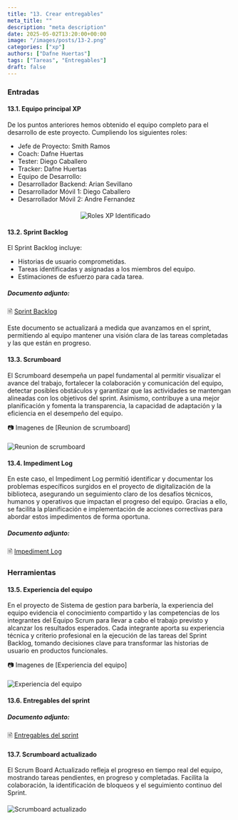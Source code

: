 ```yaml
---
title: "13. Crear entregables"
meta_title: ""
description: "meta description"
date: 2025-05-02T13:20:00+00:00
image: "/images/posts/13-2.png"
categories: ["xp"]
authors: ["Dafne Huertas"]
tags: ["Tareas", "Entregables"]
draft: false
---
```

### Entradas

#### 13.1. Equipo principal XP

De los puntos anteriores hemos obtenido el equipo completo para el desarrollo de este proyecto. Cumpliendo los siguientes roles:

- Jefe de Proyecto: Smith Ramos
- Coach: Dafne Huertas
- Tester: Diego Caballero
- Tracker: Dafne Huertas
- Equipo de Desarrollo:
- Desarrollador Backend: Arian Sevillano
- Desarrollador Móvil 1: Diego Caballero
- Desarrollador Móvil 2: Andre Fernandez

<img src="/images/xp/consolidado_roles.png" 
     alt="Roles XP Identificado" 
     style="display: block; margin: 20px auto; max-width: 35%;" />

#### 13.2. Sprint Backlog
El Sprint Backlog incluye:
- Historias de usuario comprometidas.
- Tareas identificadas y asignadas a los miembros del equipo.
- Estimaciones de esfuerzo para cada tarea.

##### **Documento adjunto:**
 🗎 [Sprint Backlog](https://docs.google.com/spreadsheets/d/1lQ18cQgmmZzbcETQbqpjNAAbMiPZrPR_/edit?usp=sharing&ouid=105357714069578698229&rtpof=true&sd=true)

Este documento se actualizará a medida que avanzamos en el sprint, permitiendo al equipo mantener una visión clara de las tareas completadas y las que están en progreso.

#### 13.3. Scrumboard 
El Scrumboard desempeña un papel fundamental al permitir visualizar el avance del trabajo, fortalecer la colaboración y comunicación del equipo, detectar posibles obstáculos y garantizar que las actividades se mantengan alineadas con los objetivos del sprint. Asimismo, contribuye a una mejor planificación y fomenta la transparencia, la capacidad de adaptación y la eficiencia en el desempeño del equipo.

 📷 Imagenes de [Reunion de scrumboard]
 <img src="/images/sprint_2/scrumboard_2.png" 
     alt="Reunion de scrumboard" 
     style="display: block; margin: 20px auto; max-width: 100%;" />


#### 13.4. Impediment Log
En este caso, el Impediment Log permitió identificar y documentar los problemas específicos surgidos en el proyecto de digitalización de la biblioteca, asegurando un seguimiento claro de los desafíos técnicos, humanos y operativos que impactan el progreso del equipo. Gracias a ello, se facilita la planificación e implementación de acciones correctivas para abordar estos impedimentos de forma oportuna.

##### **Documento adjunto:**
 🗎 [Impediment Log](https://docs.google.com/document/d/1Wm83XsObIHL0DMI6-M8gQUWEvj2DW5Zx6lBl5vEHLh0/edit?usp=sharing)

### Herramientas

#### 13.5. Experiencia del equipo
En el proyecto de Sistema de gestion para barbería, la experiencia del equipo evidencia el conocimiento compartido y las competencias de los integrantes del Equipo Scrum para llevar a cabo el trabajo previsto y alcanzar los resultados esperados. Cada integrante aporta su experiencia técnica y criterio profesional en la ejecución de las tareas del Sprint Backlog, tomando decisiones clave para transformar las historias de usuario en productos funcionales.

 📷 Imagenes de [Experiencia del equipo]
 <img src="/images/sprint_2/scrumboard_1.jpg" 
     alt="Experiencia del equipo" 
     style="display: block; margin: 20px auto; max-width: 100%;" />

#### 13.6. Entregables del sprint

##### **Documento adjunto:**
 🗎 [Entregables del sprint](https://drive.google.com/file/d/1preWziD26ML-o8gwNEBYfi2rMVIrMMVl/view?usp=sharing)

#### 13.7. Scrumboard actualizado
El Scrum Board Actualizado refleja el progreso en tiempo real del equipo, mostrando tareas pendientes, en progreso y completadas. Facilita la colaboración, la identificación de bloqueos y el seguimiento continuo del Sprint.

<img src="/images/sprint_2/scrumboard_sprint2.png" 
     alt="Scrumboard actualizado" 
     style="display: block; margin: 20px auto; max-width: 100%;" />
